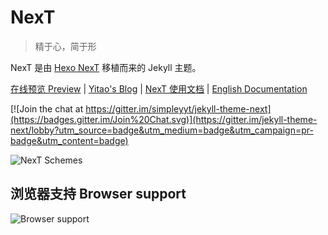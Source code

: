 # NexT

> 精于心，简于形

NexT 是由 [Hexo NexT](https://github.com/iissnan/hexo-theme-next) 移植而来的 Jekyll 主题。<!--commit: f951075d9b739d26b42472431995fa68d08796aa-->

<a href="http://simpleyyt.github.io/jekyll-theme-next/" target="_blank">在线预览 Preview</a> | <a href="http://simpleyyt.com" target="_blank">Yitao's Blog</a> | <a href="http://theme-next.simpleyyt.com" target="_blank">NexT 使用文档</a> |  [English Documentation](README.en.md)

[![Join the chat at https://gitter.im/simpleyyt/jekyll-theme-next](https://badges.gitter.im/Join%20Chat.svg)](https://gitter.im/jekyll-theme-next/lobby?utm_source=badge&utm_medium=badge&utm_campaign=pr-badge&utm_content=badge)

![NexT Schemes](http://iissnan.com/nexus/next/next-schemes.jpg)


## 浏览器支持 Browser support

![Browser support](http://iissnan.com/nexus/next/browser-support.png)
